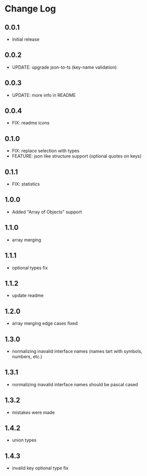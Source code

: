 # Change Log

## 0.0.1
- Initial release

## 0.0.2
- UPDATE: upgrade json-to-ts (key-name validation)

## 0.0.3
- UPDATE: more info in README

## 0.0.4
- FIX: readme icons

## 0.1.0
- FIX: replace selection with types
- FEATURE: json like structure support (optional quotes on keys)

## 0.1.1
- FIX: statistics

## 1.0.0
- Added "Array of Objects" support

## 1.1.0
- array merging

## 1.1.1
- optional types fix

## 1.1.2
- update readme

## 1.2.0
- array merging edge cases fixed

## 1.3.0
- normalizing inavalid interface names (names tart with symbols, numbers, etc.)

## 1.3.1
- normalizing inavalid interface names should be pascal cased

## 1.3.2
- mistakes were made

## 1.4.2
- union types

## 1.4.3
- invalid key optional type fix
